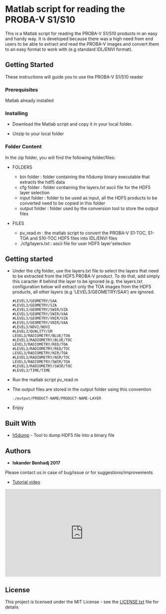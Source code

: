 # Matlab script for reading the PROBA-V S1/S10

This is a Matlab script for reading the PROBA-V S1/S10 products in an easy and handy way. It is developed because there was a high need from end users to be able to extract and read the PROBA-V images and convert them to an easy format to work with (e.g standard IDL/ENVI format).

## Getting Started

These instructions will guide you to use the PROBA-V S1/S10 reader

### Prerequisites

Matlab already installed


### Installing

* Download the Matlab script and copy it in your local folder.

* Unzip to your local folder

### Folder Content

In the zip folder, you will find the following folder/files:

* FOLDERS
  * bin folder : folder containing the h5dump binary executable that extracts the hdf5 data
  * cfg folder : folder containing the layers.txt ascii file for the HDF5 layer selection
  * input folder : folder to be used as input, all the HDF5  products to be converted need to be copied in this folder
  * output folder : folder used by the conversion tool to store the output files

* FILES
  * pv_read.m : the matlab script to convert the PROBA-V S1-TOC, S1-TOA and S10-TOC HDF5 files into IDL/ENVI files
  * ./cfg/layers.txt : ascii file for user HDF5 layer'selection


## Getting started

* Under the cfg folder, use the layers.txt file to select the layers that need to be extracted from the HDF5 PROBA-V product. To do that, add simply this caracter # behind the layer to be ignored (e.g. the layers.txt configuration below will extract only the TOA images from the HDF5 products, all other layers (e.g  'LEVEL3/GEOMETRY/SAA') are ignored.

	```
	#LEVEL3/GEOMETRY/SAA
	#LEVEL3/GEOMETRY/SZA
	#LEVEL3/GEOMETRY/SWIR/VZA
	#LEVEL3/GEOMETRY/SWIR/VAA
	#LEVEL3/GEOMETRY/VNIR/VZA
	#LEVEL3/GEOMETRY/VNIR/VAA
	#LEVEL3/NDVI/NDVI
	#LEVEL3/QUALITY/SM
	LEVEL3/RADIOMETRY/BLUE/TOA
	#LEVEL3/RADIOMETRY/BLUE/TOC
	LEVEL3/RADIOMETRY/RED/TOA
	#LEVEL3/RADIOMETRY/RED/TOC
	LEVEL3/RADIOMETRY/NIR/TOA
	#LEVEL3/RADIOMETRY/NIR/TOC
	LEVEL3/RADIOMETRY/SWIR/TOA
	#LEVEL3/RADIOMETRY/SWIR/TOC
	#LEVEL3/TIME/TIME
	```

* Run the matlab script pv_read.m

* The output files are stored in the output folder using this convention
    ```  
	./output/PRODUCT-NAME/PRODUCT-NAME-LAYER
	```

* Enjoy

## Built With

* [h5dump](https://support.hdfgroup.org/HDF5/docNewFeatures/FileSpace/h5dump.htm) - Tool to dump HDF5 file into a binary file


## Authors

* **Iskander Benhadj 2017** 

Please contact us in case of bug/issue or for suggestions/improvements
* [Tutorial video](https://www.youtube.com/watch?v=GRGLcG_z5iE) 

<div style="position:relative;height:0;padding-bottom:56.21%"><iframe src="https://www.youtube.com/embed/GRGLcG_z5iE?ecver=2" style="position:absolute;width:100%;height:100%;left:0" width="641" height="360" frameborder="0" allowfullscreen></iframe></div>


## License

This project is licensed under the MIT License - see the [LICENSE.txt](LICENSE.txt) file for details


